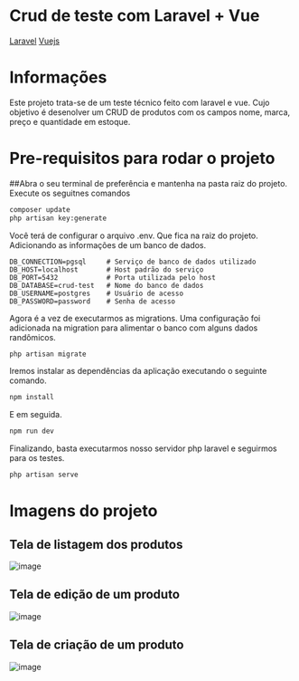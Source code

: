 # Crud de teste com Laravel + Vue
[Laravel](https://laravel.com)
[Vuejs](https://vuejs.org)

# Informações
Este projeto trata-se de um teste técnico feito com laravel e vue. Cujo objetivo é desenolver um CRUD de produtos com os campos nome, marca, preço e quantidade em estoque.

# Pre-requisitos para rodar o projeto
##Abra o seu terminal de preferência e mantenha na pasta raiz do projeto.
Execute os seguitnes comandos
```sh
composer update
php artisan key:generate
```

Você terá de configurar o arquivo .env. Que fica na raiz do projeto. Adicionando as informações de um banco de dados.
```env
DB_CONNECTION=pgsql     # Serviço de banco de dados utilizado
DB_HOST=localhost       # Host padrão do serviço
DB_PORT=5432            # Porta utilizada pelo host
DB_DATABASE=crud-test   # Nome do banco de dados
DB_USERNAME=postgres    # Usuário de acesso
DB_PASSWORD=password    # Senha de acesso
```

Agora é a vez de executarmos as migrations. Uma configuração foi adicionada na migration para alimentar o banco com alguns dados randômicos.
```sh
php artisan migrate
```

Iremos instalar as dependências da aplicação executando o seguinte comando.
```sh
npm install
```
E em seguida.
```sh
npm run dev
```
Finalizando, basta executarmos nosso servidor php laravel e seguirmos para os testes.
```sh
php artisan serve
```
# Imagens do projeto
## Tela de listagem dos produtos
![image](https://user-images.githubusercontent.com/16859195/124271615-0da9e900-db14-11eb-97a7-4f4924e9f1f9.png)
## Tela de edição de um produto 
![image](https://user-images.githubusercontent.com/16859195/124271670-1d293200-db14-11eb-8171-87df188da4f7.png)
## Tela de criação de um produto
![image](https://user-images.githubusercontent.com/16859195/124271706-2a462100-db14-11eb-8932-3cc4c1409d50.png)


